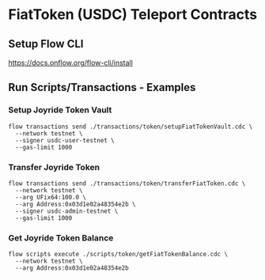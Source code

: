 # FiatToken (USDC) Teleport Contracts

## Setup Flow CLI
https://docs.onflow.org/flow-cli/install

## Run Scripts/Transactions - Examples
### Setup Joyride Token Vault
```
flow transactions send ./transactions/token/setupFiatTokenVault.cdc \
  --network testnet \
  --signer usdc-user-testnet \
  --gas-limit 1000
```

### Transfer Joyride Token
```
flow transactions send ./transactions/token/transferFiatToken.cdc \
  --network testnet \
  --arg UFix64:100.0 \
  --arg Address:0x03d1e02a48354e2b \
  --signer usdc-admin-testnet \
  --gas-limit 1000
```

### Get Joyride Token Balance
```
flow scripts execute ./scripts/token/getFiatTokenBalance.cdc \
  --network testnet \
  --arg Address:0x03d1e02a48354e2b
```
